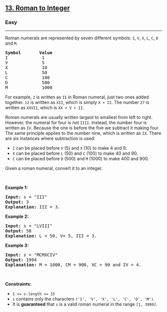 <h2><a href="https://leetcode.com/problems/roman-to-integer/?difficulty=EASY">13. Roman to Integer</a></h2><h3>Easy</h3><hr><p>Roman numerals are represented by seven different symbols:&nbsp;<code>I</code>, <code>V</code>, <code>X</code>, <code>L</code>, <code>C</code>, <code>D</code> and <code>M</code>.</p>

<pre>
<strong>Symbol</strong>       <strong>Value</strong>
I             1
V             5
X             10
L             50
C             100
D             500
M             1000</pre>

<p>For example,&nbsp;<code>2</code> is written as <code>II</code>&nbsp;in Roman numeral, just two ones added together. <code>12</code> is written as&nbsp;<code>XII</code>, which is simply <code>X + II</code>. The number <code>27</code> is written as <code>XXVII</code>, which is <code>XX + V + II</code>.</p>

<p>Roman numerals are usually written largest to smallest from left to right. However, the numeral for four is not <code>IIII</code>. Instead, the number four is written as <code>IV</code>. Because the one is before the five we subtract it making four. The same principle applies to the number nine, which is written as <code>IX</code>. There are six instances where subtraction is used:</p>

<ul>
	<li><code>I</code> can be placed before <code>V</code> (5) and <code>X</code> (10) to make 4 and 9.&nbsp;</li>
	<li><code>X</code> can be placed before <code>L</code> (50) and <code>C</code> (100) to make 40 and 90.&nbsp;</li>
	<li><code>C</code> can be placed before <code>D</code> (500) and <code>M</code> (1000) to make 400 and 900.</li>
</ul>

<p>Given a roman numeral, convert it to an integer.</p>

<p>&nbsp;</p>
<p><strong class="example">Example 1:</strong></p>

<pre>
<strong>Input:</strong> s = &quot;III&quot;
<strong>Output:</strong> 3
<strong>Explanation:</strong> III = 3.
</pre>

<p><strong class="example">Example 2:</strong></p>

<pre>
<strong>Input:</strong> s = &quot;LVIII&quot;
<strong>Output:</strong> 58
<strong>Explanation:</strong> L = 50, V= 5, III = 3.
</pre>

<p><strong class="example">Example 3:</strong></p>

<pre>
<strong>Input:</strong> s = &quot;MCMXCIV&quot;
<strong>Output:</strong> 1994
<strong>Explanation:</strong> M = 1000, CM = 900, XC = 90 and IV = 4.
</pre>

<p>&nbsp;</p>
<p><strong>Constraints:</strong></p>

<ul>
	<li><code>1 &lt;= s.length &lt;= 15</code></li>
	<li><code>s</code> contains only&nbsp;the characters <code>(&#39;I&#39;, &#39;V&#39;, &#39;X&#39;, &#39;L&#39;, &#39;C&#39;, &#39;D&#39;, &#39;M&#39;)</code>.</li>
	<li>It is <strong>guaranteed</strong>&nbsp;that <code>s</code> is a valid roman numeral in the range <code>[1, 3999]</code>.</li>
</ul>
